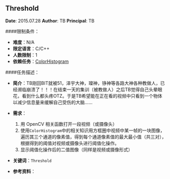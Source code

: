 Threshold
---

**Date**: 2015.07.28
**Author**: TB
**Principal**: TB

####限制条件：

 - **难度**：N/A
 - **限定语言**：C/C++
 - **人数限制**：1
 - **依赖任务**：[ColorHistogram](ColorHistogram.md)

####任务描述：

 - **简介**：TB刚回BIT就被51，泽宇大神，璨神，铮神等各路大神各种教做人，已经濒临崩溃了！！！在结束一天的集训（被教做人）之后TB觉得自己头晕眼花，看到什么都头疼OTZ。于是TB希望能在正在看的视频中只看到一个物体以减少信息量来缓解自己受伤的大脑……
 
 - **需求**：
    1. 用 OpenCV 相关函数打开一段视频（或摄像头）
    2. 使用`ColorHistogram`中的相关知识用方框圈中视频中某一帧的一块图像，遍历其三个通道的像素值，得到每个通道像素值的最大最小值（共三对），根据得到的阈值对视频或摄像头进行阈值化操作。
    3. 显示阈值化操作后的二值图像（同样是视频或摄像形式）

 - **关键词**：`Threshold`
 - **参考资料**：
